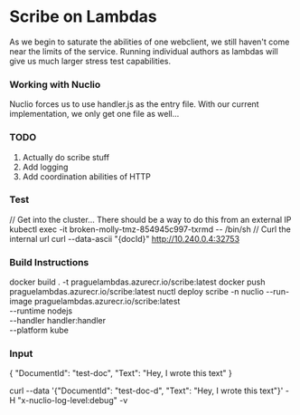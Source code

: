 # Scribe on Lambdas

As we begin to saturate the abilities of one webclient, we still haven't come near the limits of the service. Running individual authors as lambdas will give us much larger stress test capabilities.

### Working with Nuclio

Nuclio forces us to use handler.js as the entry file. With our current implementation, we only get one file as well...

### TODO
1. Actually do scribe stuff
2. Add logging
3. Add coordination abilities of HTTP

### Test
// Get into the cluster... There should be a way to do this from an external IP
kubectl exec -it broken-molly-tmz-854945c997-txrmd -- /bin/sh
// Curl the internal url
curl --data-ascii "{docId}" http://10.240.0.4:32753

### Build Instructions
docker build . -t praguelambdas.azurecr.io/scribe:latest
docker push praguelambdas.azurecr.io/scribe:latest 
nuctl deploy scribe -n nuclio --run-image praguelambdas.azurecr.io/scribe:latest \
    --runtime nodejs \
    --handler handler:handler \
    --platform kube


### Input
{
  "DocumentId": "test-doc",
  "Text": "Hey, I wrote this text" 
}

curl --data '{"DocumentId": "test-doc-d", "Text": "Hey, I wrote this text"}' -H "x-nuclio-log-level:debug" -v 
